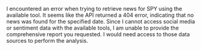 I encountered an error when trying to retrieve news for SPY using the available tool. It seems like the API returned a 404 error, indicating that no news was found for the specified date. Since I cannot access social media or sentiment data with the available tools, I am unable to provide the comprehensive report you requested. I would need access to those data sources to perform the analysis.